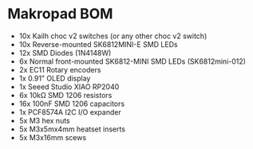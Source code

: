 # Makropad BOM

- 10x Kailh choc v2 switches (or any other choc v2 switch)
- 10x Reverse-mounted SK6812MINI-E SMD LEDs
- 12x SMD Diodes (1N4148W)
- 6x Normal front-mounted SK6812-MINI SMD LEDs (SK6812mini-012)
- 2x EC11 Rotary encoders
- 1x 0.91" OLED display
- 1x Seeed Studio XIAO RP2040
- 6x 10kΩ SMD 1206 resistors
- 16x 100nF SMD 1206 capacitors
- 1x PCF8574A I2C I/O expander
- 5x M3 hex nuts
- 5x M3x5mx4mm heatset inserts
- 5x M3x16mm scews
